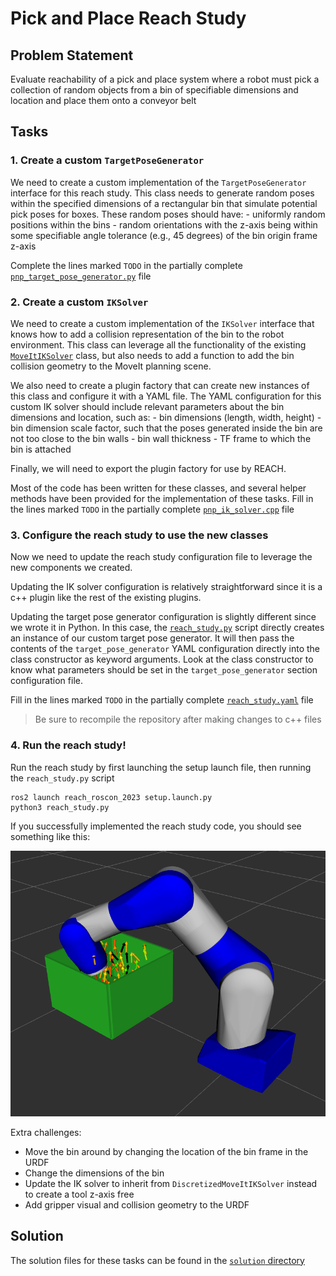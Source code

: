 # Pick and Place Reach Study

## Problem Statement
Evaluate reachability of a pick and place system where a robot must pick a collection of random objects from a bin of specifiable dimensions and location and place them onto a conveyor belt

## Tasks
### 1. Create a custom `TargetPoseGenerator`
We need to create a custom implementation of the `TargetPoseGenerator` interface for this reach study.
This class needs to generate random poses within the specified dimensions of a rectangular bin that simulate potential pick poses for boxes.
These random poses should have:
    - uniformly random positions within the bins
    - random orientations with the z-axis being within some specifiable angle tolerance (e.g., 45 degrees) of the bin origin frame z-axis

Complete the lines marked `TODO` in the partially complete [`pnp_target_pose_generator.py`](pnp_target_pose_generator.py) file

### 2. Create a custom `IKSolver`
We need to create a custom implementation of the `IKSolver` interface that knows how to add a collision representation of the bin to the robot environment.
This class can leverage all the functionality of the existing [`MoveItIKSolver`](https://github.com/ros-industrial/reach_ros2/blob/1.4.0/include/reach_ros/ik/moveit_ik_solver.h#L46) class, but also needs to add a function to add the bin collision geometry to the MoveIt planning scene.

We also need to create a plugin factory that can create new instances of this class and configure it with a YAML file.
The YAML configuration for this custom IK solver should include relevant parameters about the bin dimensions and location, such as:
    - bin dimensions (length, width, height)
    - bin dimension scale factor, such that the poses generated inside the bin are not too close to the bin walls
    - bin wall thickness
    - TF frame to which the bin is attached

Finally, we will need to export the plugin factory for use by REACH.

Most of the code has been written for these classes, and several helper methods have been provided for the implementation of these tasks.
Fill in the lines marked `TODO` in the partially complete [`pnp_ik_solver.cpp`](pnp_ik_solver.cpp) file

### 3. Configure the reach study to use the new classes
Now we need to update the reach study configuration file to leverage the new components we created.

Updating the IK solver configuration is relatively straightforward since it is a c++ plugin like the rest of the existing plugins.

Updating the target pose generator configuration is slightly different since we wrote it in Python.
In this case, the [`reach_study.py`](reach_study.py) script directly creates an instance of our custom target pose generator.
It will then pass the contents of the `target_pose_generator` YAML configuration directly into the class constructor as keyword arguments. 
Look at the class constructor to know what parameters should be set in the `target_pose_generator` section configuration file.

Fill in the lines marked `TODO` in the partially complete [`reach_study.yaml`](resources/reach_study.yaml) file

> Be sure to recompile the repository after making changes to c++ files

### 4. Run the reach study!

Run the reach study by first launching the setup launch file, then running the `reach_study.py` script

```commandline
ros2 launch reach_roscon_2023 setup.launch.py
python3 reach_study.py
```

If you successfully implemented the reach study code, you should see something like this:

![Pick and place reach study results](docs/pnp_reach_study.png)

Extra challenges:
- Move the bin around by changing the location of the bin frame in the URDF
- Change the dimensions of the bin
- Update the IK solver to inherit from `DiscretizedMoveItIKSolver` instead to create a tool z-axis free 
- Add gripper visual and collision geometry to the URDF

## Solution
The solution files for these tasks can be found in the [`solution` directory](solution)